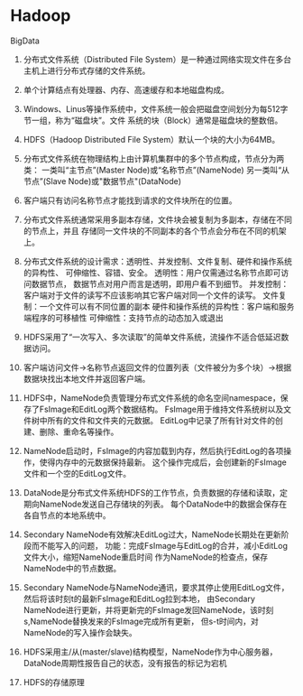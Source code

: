 # Hadoop
BigData
1. 分布式文件系统（Distributed File System）是一种通过网络实现文件在多台主机上进行分布式存储的文件系统。
2. 单个计算结点有处理器、内存、高速缓存和本地磁盘构成。
3. Windows、Linus等操作系统中，文件系统一般会把磁盘空间划分为每512字节一组，称为“磁盘块”。文件
系统的块（Block）通常是磁盘块的整数倍。
4. HDFS（Hadoop Distributed File System）默认一个块的大小为64MB。
5. 分布式文件系统在物理结构上由计算机集群中的多个节点构成，节点分为两类：
    一类叫“主节点”(Master Node)或“名称节点”(NameNode)
    另一类叫“从节点”(Slave Node)或"数据节点"(DataNode)
6. 客户端只有访问名称节点才能找到请求的文件块所在的位置。
7. 分布式文件系统通常采用多副本存储，文件块会被复制为多副本，存储在不同的节点上，并且
 存储同一文件块的不同副本的各个节点会分布在不同的机架上。
8. 分布式文件系统的设计需求：透明性、并发控制、文件复制、硬件和操作系统的异构性、
 可伸缩性、容错、安全。
    透明性：用户仅需通过名称节点即可访问数据节点，
        数据节点对用户而言是透明，即用户看不到细节。
    并发控制：客户端对于文件的读写不应该影响其它客户端对同一个文件的读写。
    文件复制：一个文件可以有不同位置的副本
    硬件和操作系统的异构性：客户端和服务端程序的可移植性
    可伸缩性：支持节点的动态加入或退出
9. HDFS采用了“一次写入、多次读取”的简单文件系统，流操作不适合低延迟数据访问。
10. 客户端访问文件->名称节点返回文件的位置列表（文件被分为多个块）->根据数据块找出本地文件并返回客户端。


11. HDFS中，NameNode负责管理分布式文件系统的命名空间namespace，保存了FsImage和EditLog两个数据结构。
  FsImage用于维持文件系统树以及文件树中所有的文件和文件夹的元数据。
  EditLog中记录了所有针对文件的创建、删除、重命名等操作。
12. NameNode启动时，FsImage的内容加载到内存，然后执行EditLog的各项操作，使得内存中的元数据保持最新。
  这个操作完成后，会创建新的FsImage文件和一个空的EditLog文件。
13. DataNode是分布式文件系统HDFS的工作节点，负责数据的存储和读取，定期向NameNode发送自己存储块的列表。
    每个DataNode中的数据会保存在各自节点的本地系统中。
14. Secondary NameNode有效解决EditLog过大，NameNode长期处在更新阶段而不能写入的问题，
    功能：完成FsImage与EditLog的合并，减小EditLog文件大小，缩短NameNode重启时间
         作为NameNode的检查点，保存NameNode中的节点数据。
15. Secondary NameNode与NameNode通讯，要求其停止使用EditLog文件，然后将该时刻t的最新FsImage和EditLog拉到本地，
    由Secondary NameNode进行更新，并将更新完的FsImage发回NameNode，该时刻s,NameNode替换发来的FsImage完成所有更新，
    但s-t时间内，对NameNode的写入操作会缺失。
16. HDFS采用主/从(master/slave)结构模型，NameNode作为中心服务器，DataNode周期性报告自己的状态，没有报告的标记为宕机
17. HDFS的存储原理
